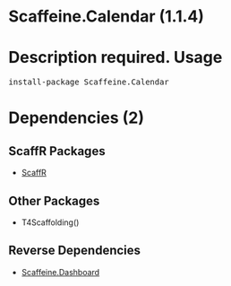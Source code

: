 ﻿Scaffeine.Calendar (1.1.4)
======
Description required.
Usage
======
<pre>install-package Scaffeine.Calendar</pre>
Dependencies (2)
=====

ScaffR Packages
------
* [ScaffR](https://github.com/wcpro/ScaffR/tree/master/src/ScaffR)

Other Packages
------
* T4Scaffolding()

Reverse Dependencies
-----
* [Scaffeine.Dashboard](https://github.com/wcpro/scaffeine/tree/master/src/Scaffeine.Dashboard)
